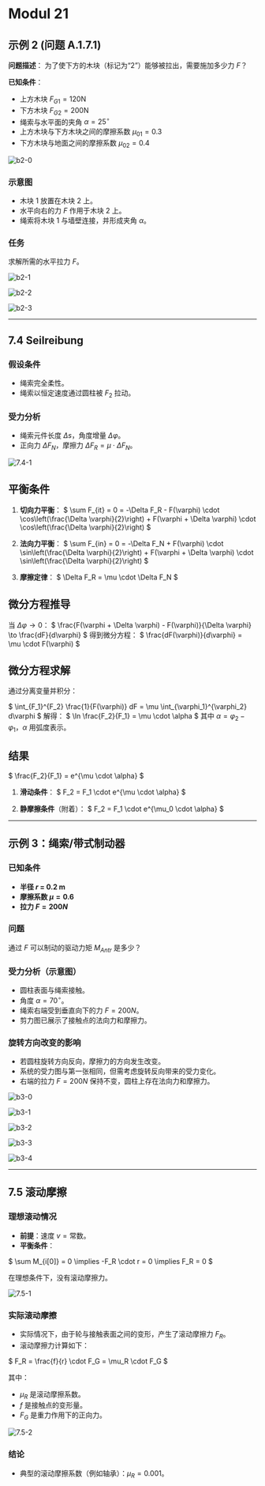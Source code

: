 # Modul 21

## 示例 2 (问题 A.1.7.1)

**问题描述**：
为了使下方的木块（标记为“2”）能够被拉出，需要施加多少力 $F$？

**已知条件**：

- 上方木块 $F_{G1} = 120 \text{N}$
- 下方木块 $F_{G2} = 200 \text{N}$
- 绳索与水平面的夹角 $\alpha = 25^\circ$
- 上方木块与下方木块之间的摩擦系数 $\mu_{01} = 0.3$
- 下方木块与地面之间的摩擦系数 $\mu_{02} = 0.4$

![b2-0](./subjects/Statik/modul-021/imgs/b2-0.png)

### 示意图

- 木块 1 放置在木块 2 上。
- 水平向右的力 $F$ 作用于木块 2 上。
- 绳索将木块 1 与墙壁连接，并形成夹角 $\alpha$。

### 任务

求解所需的水平拉力 $F$。

![b2-1](./subjects/Statik/modul-021/imgs/b2-1.png)

![b2-2](./subjects/Statik/modul-021/imgs/b2-2.png)

![b2-3](./subjects/Statik/modul-021/imgs/b2-3.png)

---

## 7.4 Seilreibung

### 假设条件

- 绳索完全柔性。
- 绳索以恒定速度通过圆柱被 $F_2$ 拉动。

### 受力分析

- 绳索元件长度 $\Delta s$，角度增量 $\Delta \varphi$。
- 正向力 $\Delta F_N$，摩擦力 $\Delta F_R = \mu \cdot \Delta F_N$。

![7.4-1](./subjects/Statik/modul-021/imgs/7.4-1.png)

## 平衡条件

1. **切向力平衡**：
$
\sum F_{it} = 0 = -\Delta F_R - F(\varphi) \cdot \cos\left(\frac{\Delta \varphi}{2}\right) + F(\varphi + \Delta \varphi) \cdot \cos\left(\frac{\Delta \varphi}{2}\right)
$

2. **法向力平衡**：
$
\sum F_{in} = 0 = -\Delta F_N + F(\varphi) \cdot \sin\left(\frac{\Delta \varphi}{2}\right) + F(\varphi + \Delta \varphi) \cdot \sin\left(\frac{\Delta \varphi}{2}\right)
$

3. **摩擦定律**：
$
\Delta F_R = \mu \cdot \Delta F_N
$

## 微分方程推导

当 $\Delta \varphi \to 0$：
$
\frac{F(\varphi + \Delta \varphi) - F(\varphi)}{\Delta \varphi} \to \frac{dF}{d\varphi}
$
得到微分方程：
$
\frac{dF(\varphi)}{d\varphi} = \mu \cdot F(\varphi)
$

## 微分方程求解

通过分离变量并积分：

$
\int_{F_1}^{F_2} \frac{1}{F(\varphi)} dF = \mu \int_{\varphi_1}^{\varphi_2} d\varphi
$
解得：
$
\ln \frac{F_2}{F_1} = \mu \cdot \alpha
$
其中 $\alpha = \varphi_2 - \varphi_1$，$\alpha$ 用弧度表示。

## 结果

$
\frac{F_2}{F_1} = e^{\mu \cdot \alpha}
$

1. **滑动条件**：
$
F_2 = F_1 \cdot e^{\mu \cdot \alpha}
$

2. **静摩擦条件**（附着）：
$
F_2 = F_1 \cdot e^{\mu_0 \cdot \alpha}
$

---

## 示例 3：绳索/带式制动器

### 已知条件

- **半径 $r$ = 0.2 m**
- **摩擦系数 $\mu = 0.6$**
- **拉力 $F = 200 N$**

### 问题

通过 $F$ 可以制动的驱动力矩 $M_{Antr}$ 是多少？

### 受力分析（示意图）

- 圆柱表面与绳索接触。
- 角度 $\alpha = 70^\circ$。
- 绳索右端受到垂直向下的力 $F = 200 N$。
- 剪力图已展示了接触点的法向力和摩擦力。

### 旋转方向改变的影响

- 若圆柱旋转方向反向，摩擦力的方向发生改变。
- 系统的受力图与第一张相同，但需考虑旋转反向带来的受力变化。
- 右端的拉力 $F = 200 N$ 保持不变，圆柱上存在法向力和摩擦力。

![b3-0](./subjects/Statik/modul-021/imgs/b3-0.png)

![b3-1](./subjects/Statik/modul-021/imgs/b3-1.png)

![b3-2](./subjects/Statik/modul-021/imgs/b3-2.png)

![b3-3](./subjects/Statik/modul-021/imgs/b3-3.png)

![b3-4](./subjects/Statik/modul-021/imgs/b3-4.png)

---

## 7.5 滚动摩擦

### 理想滚动情况

- **前提**：速度 $v = \text{常数}$。
- **平衡条件**：

$
\sum M_{i[0]} = 0 \implies -F_R \cdot r = 0 \implies F_R = 0
$

在理想条件下，没有滚动摩擦力。

![7.5-1](./subjects/Statik/modul-021/imgs/7.5-1.png)

### 实际滚动摩擦

- 实际情况下，由于轮与接触表面之间的变形，产生了滚动摩擦力 $F_R$。
- 滚动摩擦力计算如下：

$
F_R = \frac{f}{r} \cdot F_G = \mu_R \cdot F_G
$

其中：

- $\mu_R$ 是滚动摩擦系数。
- $f$ 是接触点的变形量。
- $F_G$ 是重力作用下的正向力。

![7.5-2](./subjects/Statik/modul-021/imgs/7.5-2.png)

### 结论

- 典型的滚动摩擦系数（例如轴承）：$\mu_R = 0.001$。
